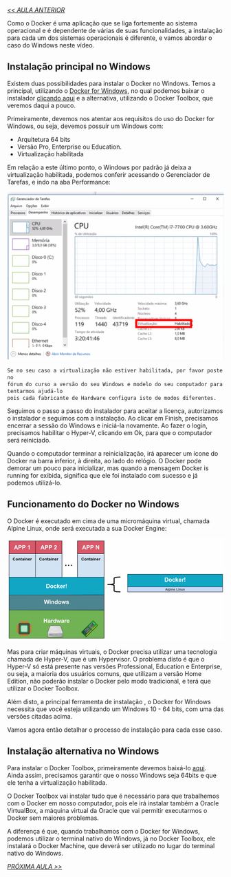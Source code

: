 *[<< AULA ANTERIOR](https://github.com/pvreboucas/docker/blob/aula-1/aulas/4-o-que-e-docker.md)*

Como o Docker é uma aplicação que se liga fortemente ao sistema operacional e é dependente de várias de suas funcionalidades, a instalação para cada um dos sistemas operacionais é diferente, e vamos abordar o caso do Windows neste vídeo.

## Instalação principal no Windows ##

Existem duas possibilidades para instalar o Docker no Windows. Temos a principal, utilizando o [Docker for Windows](https://store.docker.com/editions/community/docker-ce-desktop-windows), no qual podemos baixar o instalador [clicando aqui](https://download.docker.com/win/stable/InstallDocker.msi) e a alternativa, utilizando o Docker Toolbox, que veremos daqui a pouco.

Primeiramente, devemos nos atentar aos requisitos do uso do Docker for Windows, ou seja, devemos possuir um Windows com:

* Arquitetura 64 bits
* Versão Pro, Enterprise ou Education.
* Virtualização habilitada

Em relação a este último ponto, o Windows por padrão já deixa a virtualização habilitada, podemos conferir acessando o Gerenciador de Tarefas, e indo na aba Performance:

![01](https://github.com/pvreboucas/docker/blob/aula-1/aulas/imagens/5-1-virtualizacao-habilitada.png)

```
Se no seu caso a virtualização não estiver habilitada, por favor poste no 
fórum do curso a versão do seu Windows e modelo do seu computador para tentarmos ajudá-lo 
pois cada fabricante de Hardware configura isto de modos diferentes.
```

Seguimos o passo a passo do instalador para aceitar a licença, autorizamos o instalador e seguimos com a instalação. Ao clicar em Finish, precisamos encerrar a sessão do Windows e iniciá-la novamente. Ao fazer o login, precisamos habilitar o Hyper-V, clicando em Ok, para que o computador será reiniciado.

Quando o computador terminar a reinicialização, irá aparecer um ícone do Docker na barra inferior, à direita, ao lado do relógio. O Docker pode demorar um pouco para inicializar, mas quando a mensagem Docker is running for exibida, significa que ele foi instalado com sucesso e já podemos utilizá-lo.

## Funcionamento do Docker no Windows ##

O Docker é executado em cima de uma micromáquina virtual, chamada Alpine Linux, onde será executada a sua Docker Engine:

![02](https://github.com/pvreboucas/docker/blob/aula-1/aulas/imagens/5-2-docker-windows.png)

Mas para criar máquinas virtuais, o Docker precisa utilizar uma tecnologia chamada de Hyper-V, que é um Hypervisor. O problema disto é que o Hyper-V só está presente nas versões Professional, Education e Enterprise, ou seja, a maioria dos usuários comuns, que utilizam a versão Home Edition, não poderão instalar o Docker pelo modo tradicional, e terá que utilizar o Docker Toolbox.

Além disto, a principal ferramenta de instalação , o Docker for Windows necessita que você esteja utilizando um Windows 10 - 64 bits, com uma das versões citadas acima.

Vamos agora então detalhar o processo de instalação para cada esse caso.

## Instalação alternativa no Windows ##

Para instalar o Docker Toolbox, primeiramente devemos baixá-lo [aqui](https://download.docker.com/win/stable/DockerToolbox.exe). Ainda assim, precisamos garantir que o nosso Windows seja 64bits e que ele tenha a virtualização habilitada.

O Docker Toolbox vai instalar tudo que é necessário para que trabalhemos com o Docker em nosso computador, pois ele irá instalar também a Oracle VirtualBox, a máquina virtual da Oracle que vai permitir executarmos o Docker sem maiores problemas.

A diferença é que, quando trabalhamos com o Docker for Windows, podemos utilizar o terminal nativo do Windows, já no Docker Toolbox, ele instalará o Docker Machine, que deverá ser utilizado no lugar do terminal nativo do Windows.

*[PRÓXIMA AULA >>]()*
